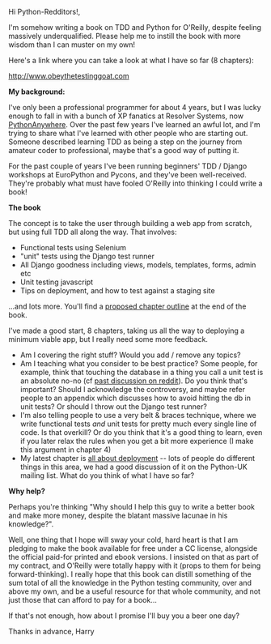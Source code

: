 Hi Python-Redditors!,

I'm somehow writing a book on TDD and Python for O'Reilly, despite feeling massively underqualified.  Please help me to instill the book with more wisdom than I can muster on my own!

Here's a link where you can take a look at what I have so far (8 chapters):

http://www.obeythetestinggoat.com

**My background:**

I've only been a professional programmer for about 4 years, but I was lucky enough to fall in with a bunch of XP fanatics at Resolver Systems, now [PythonAnywhere](http://www.pythonanywhere.com).  Over the past few years I've learned an awful lot, and I'm trying to share what I've learned with other people who are starting out. Someone described learning TDD as being a step on the journey from amateur coder to professional, maybe that's a good way of putting it.

For the past couple of years I've been running beginners' TDD / Django workshops at EuroPython and Pycons, and they've been well-received. They're probably what must have fooled O'Reilly into thinking I could write a book!

**The book**

The concept is to take the user through building a web app from scratch, but using full TDD all along the way.  That involves:

* Functional tests using Selenium
* "unit" tests using the Django test runner
* All Django goodness including views, models, templates, forms, admin etc
* Unit testing javascript
* Tips on deployment, and how to test against  a staging site

...and lots more.  You'll find a [proposed chapter outline](http://chimera.labs.oreilly.com/books/1234000000754/ch09.html) at the end of the book.

I've made a good start, 8 chapters, taking us all the way to deploying a minimum viable app, but I really need some more feedback.

* Am I covering the right stuff?  Would you add / remove any topics?
* Am I teaching what you consider to be best practice?  Some people, for example, think that touching the database in a thing you call a unit test is an absolute no-no (cf [past discussion on reddit](http://www.reddit.com/r/django/comments/1c67rl/is_tddjangotutorial_truly_a_good_resource_i_want/)).  Do you think that's important?  Should I acknowledge the controversy, and maybe refer people to an appendix which discusses how to avoid hitting the db in unit tests?  Or should I throw out the Django test runner?
* I'm also telling people to use a very belt & braces technique, where we write functional tests *and* unit tests for pretty much every single line of code.  Is that overkill? Or do you think that it's a good thing to learn, even if you later relax the rules when you get a bit more experience (I make this argument in chapter 4)
* My latest chapter is [all about deployment](http://chimera.labs.oreilly.com/books/1234000000754/ch08.html) -- lots of people do different things in this area, we had a good discussion of it on the Python-UK mailing list. What do you think of what I have so far?


**Why help?**

Perhaps you're thinking "Why should I help this guy to write a better book and make more money, despite the blatant massive lacunae in his knowledge?". 

Well, one thing that I hope will sway your cold, hard heart is that I am pledging to make the book available for free under a CC license, alongside the official paid-for printed and ebook versions. I insisted on that as part of my contract, and O'Reilly were totally happy with it (props to them for being forward-thinking).  I really hope that this book can distill something of the sum total of all the knowledge in the Python testing community, over and above my own, and be a useful resource for that whole community, and not just those that can afford to pay for a book...

If that's not enough, how about I promise I'll buy you a beer one day?


Thanks in advance, 
Harry

